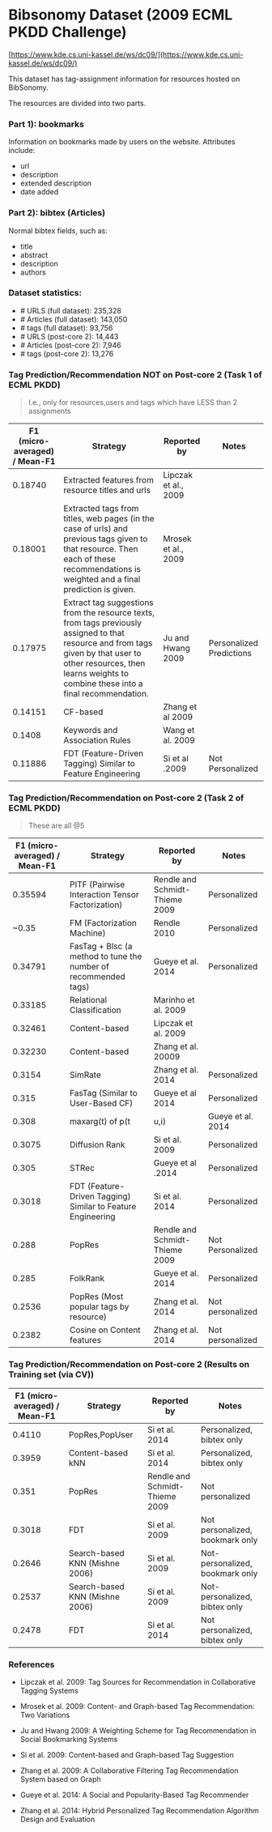 Bibsonomy Dataset (2009 ECML PKDD Challenge)
=========================

[https://www.kde.cs.uni-kassel.de/ws/dc09/](https://www.kde.cs.uni-kassel.de/ws/dc09/)

This dataset has tag-assignment information for resources hosted on BibSonomy.

The resources are divided into two parts.

### Part 1): bookmarks

Information on bookmarks made by users on the website. Attributes include:

- url
- description
- extended description
- date added

### Part 2): bibtex (Articles)

Normal bibtex fields, such as:

- title
- abstract
- description
- authors

### Dataset statistics:

- \# URLS (full dataset): 235,328
- \# Articles (full dataset): 143,050
- \# tags (full dataset): 93,756
- \# URLS (post-core 2): 14,443
- \# Articles (post-core 2): 7,946
- \# tags (post-core 2): 13,276


### Tag Prediction/Recommendation NOT on Post-core 2 (Task 1 of ECML PKDD)

> I.e., only for resources,users and tags which have LESS than 2 assignments

| F1 (micro-averaged) / Mean-F1 |  Strategy | Reported by | Notes |
|------------|-----------|-------------|-------|
|0.18740| Extracted features from resource titles and urls | Lipczak et al., 2009 | |
|0.18001| Extracted tags from titles, web pages (in the case of urls) and previous tags given to that resource. Then each of these recommendations is weighted and a final prediction is given. | Mrosek et al., 2009 | |
|0.17975| Extract tag suggestions from the resource texts, from tags previously assigned to that resource and from tags given by that user to other resources, then learns weights to combine these into a final recommendation. | Ju and Hwang 2009 | Personalized Predictions |
|0.14151| CF-based | Zhang et al 2009 |  |
|0.1408 | Keywords and Association Rules | Wang et al. 2009 | |
| 0.11886 | FDT (Feature-Driven Tagging) Similar to Feature Engineering | Si et al .2009 | Not Personalized |


### Tag Prediction/Recommendation on Post-core 2 (Task 2 of ECML PKDD)

> These are all @5

| F1 (micro-averaged) / Mean-F1 |  Strategy | Reported by | Notes |
|------------|-----------|-------------|-------|
| 0.35594 | PITF (Pairwise Interaction Tensor Factorization) | Rendle and Schmidt-Thieme 2009 | Personalized |
| ~0.35 | FM (Factorization Machine) | Rendle 2010 | Personalized |
| 0.34791 | FasTag + Blsc (a method to tune the number of recommended tags) | Gueye et al. 2014 | Personalized|
| 0.33185 | Relational Classification | Marinho et al. 2009 | |
| 0.32461 |  Content-based| Lipczak et al. 2009 |  |
| 0.32230 | Content-based | Zhang et al. 20009 | |
| 0.3154 | SimRate | Zhang et al. 2014 | Personalized|
| 0.315| FasTag (Similar to User-Based CF) | Gueye et al 2014 | Personalized|
| 0.308 | maxarg(t) of p(t|u,i) | Gueye et al. 2014 | Personalized|
| 0.3075 | Diffusion Rank | Si et al. 2009 | Personalized|
| 0.305 | STRec | Gueye et al .2014 | Personalized |
| 0.3018 | FDT  (Feature-Driven Tagging) Similar to Feature Engineering | Si et al. 2014 | Personalized |
| 0.288 | PopRes | Rendle and Schmidt-Thieme 2009 | Not Personalized |
| 0.285 | FolkRank | Gueye et al. 2014 | Personalized |
| 0.2536 | PopRes (Most popular tags by resource)| Zhang et al. 2014 | Not personalized |
| 0.2382 | Cosine on Content features | Zhang et al. 2014 | Not personalized |

### Tag Prediction/Recommendation on Post-core 2 (Results on Training set (via CV))

| F1 (micro-averaged) / Mean-F1 |  Strategy | Reported by | Notes |
|------------|-----------|-------------|-------|
| 0.4110 | PopRes,PopUser | Si et al. 2014 | Personalized, bibtex only |
| 0.3959 | Content-based kNN | Si et al. 2014 | Personalized, bibtex only |
| 0.351 | PopRes | Rendle and Schmidt-Thieme 2009 | Not personalized |
| 0.3018 | FDT | Si et al. 2009 | Not personalized, bookmark only | 
| 0.2646 | Search-based KNN (Mishne 2006) | Si et al. 2009 |  Not-personalized, bookmark only |
| 0.2537 | Search-based KNN (Mishne 2006) | Si et al. 2009 |  Not-personalized, bibtex only |
| 0.2478 | FDT | Si et al. 2014 | Not personalized, bibtex only |


### References

- Lipczak et al. 2009: Tag Sources for Recommendation in Collaborative Tagging Systems

- Mrosek et al. 2009: Content- and Graph-based Tag Recommendation: Two Variations

- Ju and Hwang 2009: A Weighting Scheme for Tag Recommendation in Social Bookmarking Systems

- Si et al. 2009: Content-based and Graph-based Tag Suggestion

- Zhang et al. 2009: A Collaborative Filtering Tag Recommendation System based on Graph

- Gueye et al. 2014: A Social and Popularity-Based Tag Recommender 

- Zhang et al. 2014: Hybrid Personalized Tag Recommendation Algorithm Design and Evaluation


